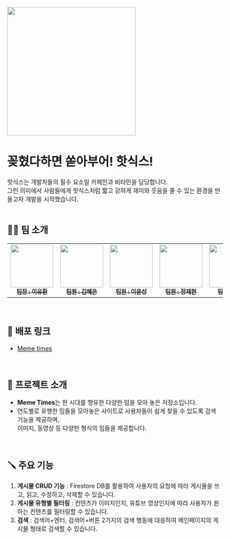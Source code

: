 <img src="https://www.notion.so/image/https%3A%2F%2Fprod-files-secure.s3.us-west-2.amazonaws.com%2F83c75a39-3aba-4ba4-a792-7aefe4b07895%2Fd9eba5d3-f80f-41dd-a033-7d8383a32704%2Fproduct_view0106_bh12.png?table=block&id=c2b25a9a-caad-4e37-bc0b-4421d5a3ae36&spaceId=83c75a39-3aba-4ba4-a792-7aefe4b07895&width=250&userId=0819e927-7632-4c63-a0b0-cf036bad4828&cache=v2" style="width: 300px; height: 300px;">

# 꽂혔다하면 쏟아부어! 핫식스!

핫식스는 개발자들의 필수 요소일 카페인과 비타민을 담당합니다.<br/>
그런 의미에서 사람들에게 핫식스처럼 짧고 강하게 재미와 웃음을 줄 수 있는 환경을 만들고자 개발을 시작했습니다.
<br/><br/>

## 👨‍💻 팀 소개
<table>
  <tbody>
    <tr>
      <td align="center"><a href="https://github.com/Berithx"><img src="https://avatars.githubusercontent.com/u/154594004?v=4" width="100px;" alt=""/><br /><sub><b> 팀장 : 이유환 </b></sub></a><br /></td>
      <td align="center"><a href="https://github.com/MetroDefro"><img src="https://avatars.githubusercontent.com/u/65336674?v=4" width="100px;" alt=""/><br /><sub><b> 팀원 : 김혜은 </b></sub></a><br /></td>
      <td align="center"><a href="https://github.com/lis0517"><img src="https://avatars.githubusercontent.com/u/43354156?v=4" width="100px;" alt=""/><br /><sub><b> 팀원 : 이윤성 </b></sub></a><br /></td>
      <td align="center"><a href="https://github.com/JangJaehyeonn"><img src="https://avatars.githubusercontent.com/u/96277705?v=4" width="100px;" alt=""/><br /><sub><b> 팀원 : 장재현 </b></sub></a><br /></td>
      <td align="center"><a href="https://github.com/HyeonjinChoi"><img src="https://avatars.githubusercontent.com/u/63872787?v=4" width="100px;" alt=""/><br /><sub><b> 팀원 : 최현 </b></sub></a><br /></td>
    </tr>
  </tbody>
</table>
<br/>

## 📰 배포 링크
 - [Meme times](https://berithx.github.io/Hotsix_mini_project/main_folder/index.html)
<br/>

## 🌟 프로젝트 소개
 - **Meme Times**는 한 시대를 향유한 다양한 밈을 모아 놓은 저장소입니다.
 - 연도별로 유행한 밈들을 모아놓은 사이트로 사용자들이 쉽게 찾을 수 있도록 검색 기능을 제공하며,<br/>
   이미지, 동영상 등 다양한 형식의 밈들을 제공합니다.
<br/>

## 🪛 주요 기능
1. **게시물 CRUD 기능** : Firestore DB를 활용하여 사용자의 요청에 따라 게시물을 쓰고, 읽고, 수정하고, 삭제할 수 있습니다.
2. **게시물 유형별 필터링** : 컨텐츠가 이미지인지, 유튜브 영상인지에 따라 사용자가 원하는 컨텐츠를 필터링할 수 있습니다.
3. **검색** : 검색어+엔터, 검색어+버튼 2가지의 검색 행동에 대응하여 메인페이지의 게시물 형태로 검색할 수 있습니다.
